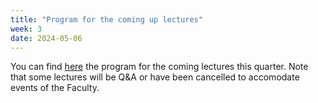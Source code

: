 ```yaml
---
title: "Program for the coming up lectures"
week: 3
date: 2024-05-06
---
```


<!-- <a href="" target="_blank">link</a> -->
<!-- <a href="https://tudelft-citg.github.io/HOS-prob-design/unlisted/assignment.html" target="_blank">Start HW 1</a> -->

You can find [here](https://tudelft-citg.github.io/HOS-prob-design-25/assets/lecture_slides/Program.pdf) the program for the coming lectures this quarter. Note that some lectures will be Q&A or have been cancelled to accomodate events of the Faculty.
